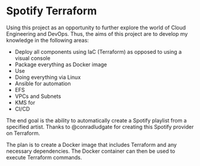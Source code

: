 # Spotify Terraform

Using this project as an opportunity to further explore the world of Cloud Engineering and DevOps. Thus, the aims of this project are to develop my knowledge in the following areas:
- Deploy all components using IaC (Terraform) as opposed to using a visual console
- Package everything as Docker image
- Use 
- Doing everything via Linux
- Ansible for automation
- EFS
- VPCs and Subnets
- KMS for 
- CI/CD

The end goal is the ability to automatically create a Spotify playlist from a specified artist. Thanks to @conradludgate for creating this Spotify provider on Terraform.

The plan is to create a Docker image that includes Terraform and any necessary dependencies. The Docker container can then be used to execute Terraform commands.